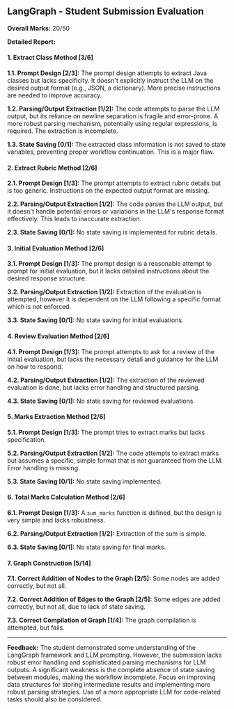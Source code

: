 ## LangGraph - Student Submission Evaluation

**Overall Marks:** 20/50

**Detailed Report:**

#### 1. Extract Class Method [3/6]
**1.1. Prompt Design [2/3]:** The prompt design attempts to extract Java classes but lacks specificity.  It doesn't explicitly instruct the LLM on the desired output format (e.g., JSON, a dictionary).  More precise instructions are needed to improve accuracy.

**1.2. Parsing/Output Extraction [1/2]:** The code attempts to parse the LLM output, but its reliance on newline separation is fragile and error-prone. A more robust parsing mechanism, potentially using regular expressions, is required.  The extraction is incomplete.

**1.3. State Saving [0/1]:** The extracted class information is not saved to state variables, preventing proper workflow continuation.  This is a major flaw.


#### 2. Extract Rubric Method [2/6]
**2.1. Prompt Design [1/3]:** The prompt attempts to extract rubric details but is too generic.  Instructions on the expected output format are missing.

**2.2. Parsing/Output Extraction [1/2]:** The code parses the LLM output, but it doesn't handle potential errors or variations in the LLM's response format effectively.  This leads to inaccurate extraction.

**2.3. State Saving [0/1]:**  No state saving is implemented for rubric details.


#### 3. Initial Evaluation Method [2/6]
**3.1. Prompt Design [1/3]:** The prompt design is a reasonable attempt to prompt for initial evaluation, but it lacks detailed instructions about the desired response structure.

**3.2. Parsing/Output Extraction [1/2]:**  Extraction of the evaluation is attempted, however it is dependent on the LLM following a specific format which is not enforced.

**3.3. State Saving [0/1]:** No state saving for initial evaluations.


#### 4. Review Evaluation Method [2/6]
**4.1. Prompt Design [1/3]:**  The prompt attempts to ask for a review of the initial evaluation, but lacks the necessary detail and guidance for the LLM on how to respond.

**4.2. Parsing/Output Extraction [1/2]:** The extraction of the reviewed evaluation is done, but lacks error handling and structured parsing.

**4.3. State Saving [0/1]:**  No state saving for reviewed evaluations.


#### 5. Marks Extraction Method [2/6]
**5.1. Prompt Design [1/3]:**  The prompt tries to extract marks but lacks specification.

**5.2. Parsing/Output Extraction [1/2]:** The code attempts to extract marks but assumes a specific, simple format that is not guaranteed from the LLM.  Error handling is missing.

**5.3. State Saving [0/1]:** No state saving implemented.


#### 6. Total Marks Calculation Method [2/6]
**6.1. Prompt Design [1/3]:** A `sum_marks` function is defined, but the design is very simple and lacks robustness.

**6.2. Parsing/Output Extraction [1/2]:**  Extraction of the sum is simple.

**6.3. State Saving [0/1]:** No state saving for final marks.


#### 7. Graph Construction [5/14]
**7.1. Correct Addition of Nodes to the Graph [2/5]:** Some nodes are added correctly, but not all.

**7.2. Correct Addition of Edges to the Graph [2/5]:** Some edges are added correctly, but not all, due to lack of state saving.

**7.3. Correct Compilation of Graph [1/4]:**  The graph compilation is attempted, but fails.


---

**Feedback:**  The student demonstrated some understanding of the LangGraph framework and LLM prompting. However, the submission lacks robust error handling and sophisticated parsing mechanisms for LLM outputs.  A significant weakness is the complete absence of state saving between modules, making the workflow incomplete.  Focus on improving data structures for storing intermediate results and implementing more robust parsing strategies.  Use of a more appropriate LLM for code-related tasks should also be considered.
